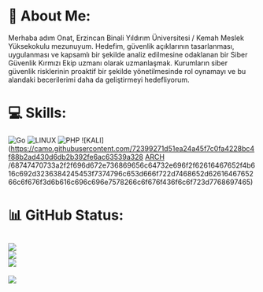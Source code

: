 # 💫 About Me:
Merhaba adım Onat, Erzincan Binali Yıldırım Üniversitesi / Kemah Meslek Yüksekokulu mezunuyum. Hedefim, güvenlik  açıklarının tasarlanması, uygulanması ve kapsamlı bir şekilde analiz edilmesine odaklanan bir Siber Güvenlik Kırmızı Ekip uzmanı olarak  uzmanlaşmak. Kurumların siber güvenlik risklerinin proaktif bir şekilde  yönetilmesinde rol oynamayı ve bu alandaki becerilerimi daha da geliştirmeyi hedefliyorum.

# 💻 Skills:
 ![Go](https://img.shields.io/badge/go-%2300ADD8.svg?style=for-the-badge&logo=go&logoColor=white) ![LINUX](https://img.shields.io/badge/Linux-FCC624?style=for-the-badge&logo=linux&logoColor=black) ![PHP](https://img.shields.io/badge/php-%23777BB4.svg?style=for-the-badge&logo=php&logoColor=white) ![KALI](https://camo.githubusercontent.com/72399271d51ea24a45f7c0fa4228bc4f88b2ad430d6db2b392fe6ac63539a328 [ARCH](https://camo.githubusercontent.com/1554758fcc0355856e95ac5b0559f486103eb78ee52c2135384712204f5db4f6/68747470733a2f2f696d672e736869656c64732e696f2f62616467652f417263682532304c696e75782d3137393344313f6c6f676f3d617263682d6c696e7578266c6f676f436f6c6f723d666666267374796c653d666f722d7468652d6261646765) /68747470733a2f2f696d672e736869656c64732e696f2f62616467652f4b616c692d3236384245453f7374796c653d666f722d7468652d6261646765266c6f676f3d6b616c696c696e7578266c6f676f436f6c6f723d7768697465)
 
# 📊 GitHub Status:
![](https://github-readme-stats.vercel.app/api?username=mystispy&theme=dark&hide_border=false&include_all_commits=false&count_private=false)<br/>
![](https://github-readme-streak-stats.herokuapp.com/?user=mystispy&theme=dark&hide_border=false)<br/>
![](https://github-readme-stats.vercel.app/api/top-langs/?username=mystispy&theme=dark&hide_border=false&include_all_commits=false&count_private=false&layout=compact)<br/>
---
[![](https://visitcount.itsvg.in/api?id=mystispy&icon=0&color=0)](https://visitcount.itsvg.in)


